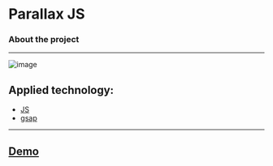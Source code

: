 # Parallax JS

### About the project
---
![image](https://user-images.githubusercontent.com/95409553/192138957-c81955f1-4cab-4909-b5cc-f68237ffb5eb.png)

## Applied technology: 
* [JS](https://learn.javascript.ru/)
* [gsap](https://greensock.com/gsap/)
---
## [Demo](https://badsolver.github.io/parallax_JS/)
